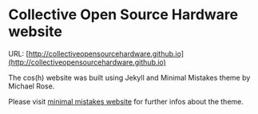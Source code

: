 # Collective Open Source Hardware website

URL: [http://collectiveopensourcehardware.github.io](http://collectiveopensourcehardware.github.io)

The cos(h) website was built using Jekyll and Minimal Mistakes theme by Michael Rose.

Please visit [minimal mistakes website](https://mmistakes.github.io/minimal-mistakes/) for further infos about the theme.
